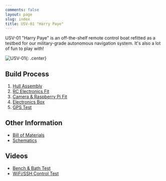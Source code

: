 ```yaml
---
comments: false
layout: page
slug: index
title: USV-01 "Harry Paye"
---
```


USV-01 "Harry Paye" is an off-the-shelf remote control boat refitted as a testbed for our military-grade autonomous navigation system. It's also a lot of fun to play with!

![USV-01](https://files.ianrenton.com/sites/usv01/hull.jpg){: .center}

## Build Process

1. [Hull Assembly](./usv-01-hull-assembly)
2. [RC Electronics Fit](./usv-01-rc-electronics-fit)
2. [Camera & Raspberry Pi Fit](./usv-01-camera-raspberry-pi-fit)
2. [Electronics Box](./usv-01-electronics-box)
2. [GPS Test](./usv-01-gps-test)

## Other Information

* [Bill of Materials](./usv-01-bill-of-materials)
* [Schematics](./usv-01-schematics)

## Videos

* [Bench & Bath Test](https://vimeo.com/167553873)
* [WiFi/SSH Control Test](https://vimeo.com/168463091)
